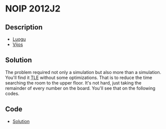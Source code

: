 # NOIP 2012J2

## Description

- [Luogu](https://www.luogu.com.cn/problem/P1076)
- [Vijos](https://www.vijos.org/p/1787)

## Solution

The problem required not only a simulation but also more than a simulation. You'll find it <abbr title="Time Limit Exceed">TLE</abbr> without some optimizations. That is to reduce the time searching the room to the upper floor. It's not hard, just taking the remainder of every number on the board. You'll see that on the following codes.

## Code

- [Solution](NOIP.2012J2.0.cpp)
